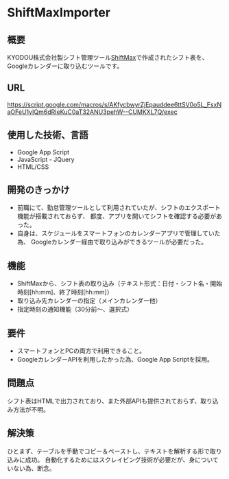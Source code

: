 # ShiftMaxImporter
## 概要
KYODOU株式会社製シフト管理ツール[ShiftMax](https://shiftmax.co.jp/)で作成されたシフト表を、Googleカレンダーに取り込むツールです。
## URL
https://script.google.com/macros/s/AKfycbwyrZjEpauddee6ttSV0o5L_FsxNaOFeU1yIQm6dRIeKuC0aT32ANU3pehW--CUMKXL7Q/exec
## 使用した技術、言語
+ Google App Script
+ JavaScript - JQuery
+ HTML/CSS
## 開発のきっかけ
+ 前職にて、勤怠管理ツールとして利用されていたが、シフトのエクスポート機能が搭載されておらず、
都度、アプリを開いてシフトを確認する必要があった。
+ 自身は、スケジュールをスマートフォンのカレンダーアプリで管理していた為、
Googleカレンダー経由で取り込みができるツールが必要だった。
## 機能
+ ShiftMaxから、シフト表の取り込み（テキスト形式：日付・シフト名・開始時刻[hh:mm]、終了時刻[hh:mm]）
+ 取り込み先カレンダーの指定（メインカレンダー他）
+ 指定時刻の通知機能（30分前～、選択式）
## 要件
+ スマートフォンとPCの両方で利用できること。
+ GoogleカレンダーAPIを利用したかった為、Google App Scriptを採用。
## 問題点
シフト表はHTMLで出力されており、また外部APIも提供されておらず、取り込み方法が不明。
## 解決策
ひとまず、テーブルを手動でコピー＆ペーストし、テキストを解析する形で取り込みに成功。
自動化するためにはスクレイピング技術が必要だが、身についていない為、断念。
